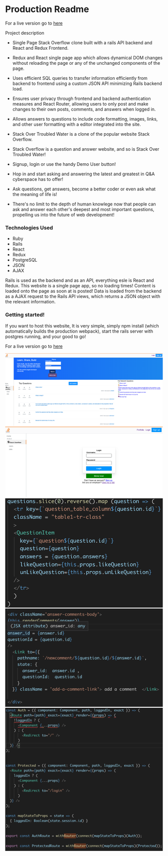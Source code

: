 # Production Readme

For a live version go to [here](https://stack-over-troubled-water.herokuapp.com/)


Project description
+ Single Page Stack Overflow clone built with a rails API backend and React and Redux Frontend.
+ Redux and React single page app which allows dynamical DOM changes without reloading the page or any of the unchanged components of the page.
+ Uses efficient SQL queries to transfer information efficiently from backend to frontend using a custom JSON API minimizing Rails backend load.
+ Ensures user privacy through frontend and backend authentication measures and React Router, allowing users to only post and make changes to their own posts, comments, and answers when logged in.
+ Allows answers to questions to include code formatting, images, links, and other user formatting with a editor integrated into the site.

+ Stack Over Troubled Water is a clone of the popular website Stack Overflow. 
+ Stack Overflow is a question and answer website, and so is Stack Over Troubled Water! 
+ Signup, login or use the handy Demo User button! 
+ Hop in and start asking and answering the latest and greatest in Q&A cyberspace has to offer! 
+ Ask questions, get answers, become a better coder or even ask what the meaning of life is! 
+ There's no limit to the depth of human knowlege now that people can ask and answer each other's deepest and most important questions, propelling us into the future of web development!

### Technologies  Used

+ Ruby
+ Rails
+ React
+ Redux
+ PostgreSQL 
+ JSON
+ AJAX

Rails is used as the backend and as an API, everything esle is React and Redux. This website is a single page app, so no loading times! Content is loaded onto the page as soon at is posted! Data is loaded from the backend as a AJAX request to the Rails API views, which returns a JSON object with the relevant information.

### Getting started!

If you want to host this website, It is very simple, simply npm install (which automatically builds the production webpack), start the rails server with postgres running, and your good to go!  

For a live version go to [here](https://stack-over-troubled-water.herokuapp.com/)

![screenshot](/stackscreenshot2.png)
![screenshot](/screenshot3.png)
![screenshot](/code_snippet_1.png)
![screenshot](/code_snippet_2.png)
![screenshot](/code_snippet_3.png)



